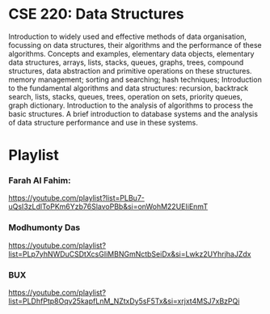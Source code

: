 # CSE 220: Data Structures
<p>Introduction to widely used and effective methods of data organisation, focussing on data structures, their algorithms and the performance of these algorithms. Concepts and examples, elementary data objects, elementary data structures, arrays, lists, stacks, queues, graphs, trees, compound structures, data abstraction and primitive operations on these structures. memory management; sorting and searching; hash techniques; Introduction to the fundamental algorithms and data structures: recursion, backtrack search, lists, stacks, queues, trees, operation on sets, priority queues, graph dictionary. Introduction to the analysis of algorithms to process the basic structures. A brief introduction to database systems and the analysis of data structure performance and use in these systems.</p> 

<h1>Playlist</h1>

<h3>Farah Al Fahim:</h3>

https://youtube.com/playlist?list=PLBu7-uQsI3zLdlToPKm6Yzb76SlavoPBb&si=onWohM22UEIiEnmT

<h3>Modhumonty Das</h3>

https://youtube.com/playlist?list=PLp7yhNWDuCSDtXcsGIiMBNGmNctbSeiDx&si=Lwkz2UYhrjhaJZdx

<h3>BUX</h3>

https://youtube.com/playlist?list=PLDhfPtp8Oqv25kapfLnM_NZtxDy5sF5Tx&si=xrjxt4MSJ7xBzPQi
